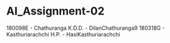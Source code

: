 # AI_Assignment-02
180098E - Chathuranga K.D.D.      - DilanChathuranga9
180318G - Kasthuriarachchi H.P.   - HasiKasthuriarachchi

